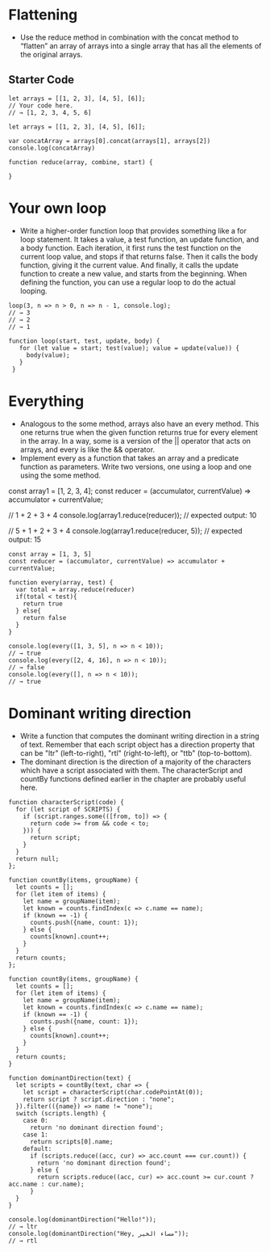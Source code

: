 # Flattening
- Use the reduce method in combination with the concat method to “flatten” an array of arrays into a single array that has all the elements of the original arrays.
## Starter Code
````
let arrays = [[1, 2, 3], [4, 5], [6]];
// Your code here.
// → [1, 2, 3, 4, 5, 6]
````

````
let arrays = [[1, 2, 3], [4, 5], [6]];

var concatArray = arrays[0].concat(arrays[1], arrays[2])
console.log(concatArray)

function reduce(array, combine, start) {

}
````


# Your own loop
- Write a higher-order function loop that provides something like a for loop statement. It takes a value, a test function, an update function, and a body function. Each iteration, it first runs the test function on the current loop value, and stops if that returns false. Then it calls the body function, giving it the current value. And finally, it calls the update function to create a new value, and starts from the beginning. When defining the function, you can use a regular loop to do the actual looping.

````
loop(3, n => n > 0, n => n - 1, console.log);
// → 3
// → 2
// → 1

function loop(start, test, update, body) {
   for (let value = start; test(value); value = update(value)) {
     body(value);
   }
 }

````

# Everything
- Analogous to the some method, arrays also have an every method. This one returns true when the given function returns true for every element in the array. In a way, some is a version of the || operator that acts on arrays, and every is like the && operator.
- Implement every as a function that takes an array and a predicate function as parameters. Write two versions, one using a loop and one using the some method.

const array1 = [1, 2, 3, 4];
const reducer = (accumulator, currentValue) => accumulator + currentValue;

// 1 + 2 + 3 + 4
console.log(array1.reduce(reducer));
// expected output: 10

// 5 + 1 + 2 + 3 + 4
console.log(array1.reduce(reducer, 5));
// expected output: 15


````
const array = [1, 3, 5]
const reducer = (accumulator, currentValue) => accumulator + currentValue;

function every(array, test) {
  var total = array.reduce(reducer)
  if(total < test){
    return true
  } else{
    return false
  }
}

console.log(every([1, 3, 5], n => n < 10));
// → true
console.log(every([2, 4, 16], n => n < 10));
// → false
console.log(every([], n => n < 10));
// → true
````

# Dominant writing direction
- Write a function that computes the dominant writing direction in a string of text. Remember that each script object has a direction property that can be "ltr" (left-to-right), "rtl" (right-to-left), or "ttb" (top-to-bottom).
- The dominant direction is the direction of a majority of the characters which have a script associated with them. The characterScript and countBy functions defined earlier in the chapter are probably useful here.


````
function characterScript(code) {
  for (let script of SCRIPTS) {
    if (script.ranges.some(([from, to]) => {
      return code >= from && code < to;
    })) {
      return script;
    }
  }
  return null;
};

function countBy(items, groupName) {
  let counts = [];
  for (let item of items) {
    let name = groupName(item);
    let known = counts.findIndex(c => c.name == name);
    if (known == -1) {
      counts.push({name, count: 1});
    } else {
      counts[known].count++;
    }
  }
  return counts;
};

function countBy(items, groupName) {
  let counts = [];
  for (let item of items) {
    let name = groupName(item);
    let known = counts.findIndex(c => c.name == name);
    if (known == -1) {
      counts.push({name, count: 1});
    } else {
      counts[known].count++;
    }
  }
  return counts;
}

function dominantDirection(text) {
  let scripts = countBy(text, char => {
    let script = characterScript(char.codePointAt(0));
    return script ? script.direction : "none";
  }).filter(({name}) => name != "none");
  switch (scripts.length) {
    case 0:
      return 'no dominant direction found';
    case 1:
      return scripts[0].name;
    default:
      if (scripts.reduce((acc, cur) => acc.count === cur.count)) {
        return 'no dominant direction found';
      } else {
        return scripts.reduce((acc, cur) => acc.count >= cur.count ? acc.name : cur.name);
      }
  }
}

console.log(dominantDirection("Hello!"));
// → ltr
console.log(dominantDirection("Hey, مساء الخير"));
// → rtl
````
